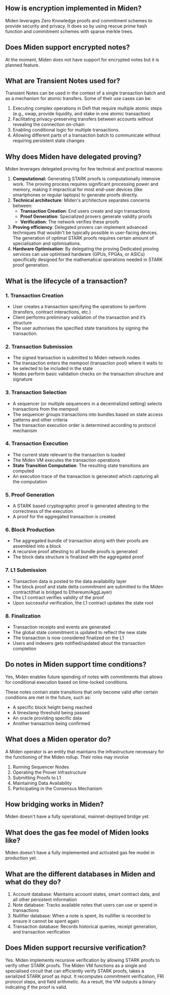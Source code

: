 ## How is encryption implemented in Miden?

Miden leverages Zero Knowledge proofs and commitment schemes to provide security and privacy. It does so by using rescue prime hash function and commitment schemes with sparse merkle trees. 

## Does Miden support encrypted notes?

At the moment, Miden does not have support for encrypted notes but it is planned feature.

## What are Transient Notes used for?

Transient Notes can be used in the context of a single transaction batch and as a mechanism for atomic transfers. Some of their use cases can be:

1. Executing complex operations in Defi that require multiple atomic steps (e.g., swap, provide liquidity, and stake in one atomic transaction)
2. Facilitating privacy-preserving transfers between accounts without revealing the connection on-chain
3. Enabling conditional logic for multiple transactions.
4. Allowing different parts of a transaction batch to communicate without requiring persistent state changes

## Why does Miden have delegated proving?

Miden leverages delegated proving for few technical and practical reasons:

1. **Computational:** Generating STARK proofs is computationally intensive work. The proving process requires significant processing power and memory, making it impractical for most end-user devices (like smartphones or regular laptops) to generate proofs directly.
2. **Technical architecture**:
Miden's architecture separates concerns between:
    - **Transaction Creation**: End users create and sign transactions
    - **Proof Generation**: Specialized provers generate validity proofs
    - **Verification**: The network verifies these proofs
3. **Proving efficiency**:
Delegated provers can implement advanced techniques that wouldn't be typically possible in user-facing devices. The generation of optimal STARK proofs requires certain amount of specialisation and  optimisations.
4. **Hardware Optimisation**:
By delegating the proving Dedicated proving services can use optimised hardware (GPUs, FPGAs, or ASICs) specifically designed for the mathematical operations needed in STARK proof generation.

## What is the lifecycle of a transaction?

### 1. Transaction Creation

- User creates a transaction specifying the operations to perform (transfers, contract interactions, etc.)
- Client performs preliminary validation of the transaction and it’s structure
- The user authorises the specified state transitions by signing the transaction.

### 2. Transaction Submission

- The signed transaction is submitted to Miden network nodes
- The transaction enters the mempool (transaction pool) where it waits to be selected to be included in the state
- Nodes perform basic validation checks on the transaction structure and signature

### 3. Transaction Selection

- A sequencer (or multiple sequencers in a decentralized setting) selects transactions from the mempool
- The sequencer groups transactions into bundles based on state access patterns and other criteria
- The transaction execution order is determined according to protocol mechanism

### 4. Transaction Execution

- The current state relevant to the transaction is loaded
- The Miden VM executes the transaction operations
- **State Transition Computation**: The resulting state transitions are computed
- An execution trace of the transaction is generated which capturing all the computation

### 5. Proof Generation

- A STARK based cryptographic proof is generated attesting to the correctness of the execution
- A proof for the aggregated transaction is created

### 6. Block Production

- The aggregated bundle of transaction along with their proofs are assembled into a block
- A recursive proof attesting to all bundle proofs is generated
- The block data structure is finalized with the aggregated proof

### 7. L1 Submission

- Transaction data is posted to the data availability layer
- The block proof and state delta commitment are submitted to the Miden contract(that is bridged to Ethereum/AggLayer)
- The L1 contract verifies validity of the proof
- Upon successful verification, the L1 contract updates the state root

### 8. Finalization

- Transaction receipts and events are generated
- The global state commitment is updated to reflect the new state
- The transaction is now considered finalized on the L1
- Users and indexers gets notified/updated about the transaction completion

## Do notes in Miden support time conditions?

Yes, Miden enables future spending of notes with commitments that allows for conditional execution based on time-locked conditions. 

These notes contain state transitions that only become valid after certain conditions are met in the future, such as:

- A specific block height being reached
- A timestamp threshold being passed
- An oracle providing specific data
- Another transaction being confirmed

## What does a Miden operator do?

A Miden operator is an entity that maintains the infrastructure necessary for the functioning of the Miden rollup. Their roles may involve

1. Running Sequencer Nodes
2. Operating the Prover Infrastructure
3. Submitting Proofs to L1
4. Maintaining Data Availability
5. Participating in the Consensus Mechanism

## How bridging works in Miden?

Miden doesn't have a fully operational, mainnet-deployed bridge yet. 

## What does the gas fee model of Miden looks like?

Miden doesn't have a fully implemented and activated gas fee model in production yet.

## What are the different databases in Miden and what do they do?

1. Account database: Maintains account states, smart contract data, and all other persistent information
2. Note database: Tracks available notes that users can use or spend in transactions
3. Nullifier database: When a note is spent, its nullifier is recorded to ensure it cannot be spent again
4. Transaction database: Records historical queries, receipt generation, and transaction verification

## Does Miden support recursive verification?

Yes. Miden implements recursive verification by allowing STARK proofs to verify other STARK proofs.
The Miden VM functions as a single and specialised circuit that can efficiently verify STARK proofs, takes a serialized STARK proof as input. It recomputes commitment verification, FRI protocol steps, and field arithmetic. As a result, the VM outputs a binary indicating if the proof is valid.